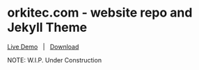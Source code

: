 # orkitec.com - website repo and Jekyll Theme

[Live Demo](https://orkitec.com) &nbsp; | &nbsp; [Download](https://github.com/orkitec/orkitec.github.io/archive/master.zip) 

NOTE: W.I.P. Under Construction 